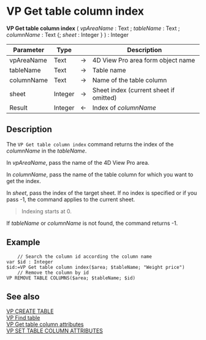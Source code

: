 # VP Get table column index




**VP Get table column index** ( *vpAreaName* : Text ; *tableName* : Text ; *columnName* : Text {; *sheet* : Integer } ) : Integer



|Parameter|Type| |Description|
|---|---|---|---|
|vpAreaName |Text|->|4D View Pro area form object name|
|tableName|Text|->|Table name|
|columnName|Text|->|Name of the table column|
|sheet   |Integer|->|Sheet index (current sheet if omitted)|
|Result |Integer|<-|Index of *columnName*|


## Description

The `VP Get table column index` command returns the index of the *columnName* in the *tableName*.

In *vpAreaName*, pass the name of the 4D View Pro area.

In *columnName*, pass the name of the table column for which you want to get the index. 

In *sheet*, pass the index of the target sheet. If no index is specified or if you pass -1, the command applies to the current sheet.

>Indexing starts at 0.

If *tableName* or *columnName* is not found, the command returns -1. 

## Example

```4d
	// Search the column id according the column name
var $id : Integer
$id:=VP Get table column index($area; $tableName; "Weight price")
	// Remove the column by id
VP REMOVE TABLE COLUMNS($area; $tableName; $id)
```



## See also

[VP CREATE TABLE](VP%20CREATE%20TABLE.md)<br/>
[VP Find table](VP%20Find%20table.md)<br/>
[VP Get table column attributes](vp%20get%20table%20column%20attributes.md)<br/>
[VP SET TABLE COLUMN ATTRIBUTES](VP%20SET%20TABLE%20COLUMN%20ATTRIBUTES.md)